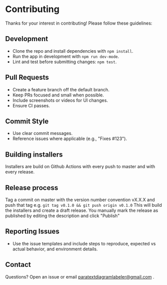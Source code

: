 # Contributing

Thanks for your interest in contributing! Please follow these guidelines:

## Development
- Clone the repo and install dependencies with `npm install`.
- Run the app in development with `npm run dev-mode`.
- Lint and test before submitting changes: `npm test`.

## Pull Requests
- Create a feature branch off the default branch.
- Keep PRs focused and small when possible.
- Include screenshots or videos for UI changes.
- Ensure CI passes.

## Commit Style
- Use clear commit messages.
- Reference issues where applicable (e.g., "Fixes #123").

## Building installers
Installers are build on Github Actions with every push to master and with every release.

## Release process
Tag a commit on master with the version number convention vX.X.X and push that tag
e.g. `git tag v0.1.0 && git push origin v0.1.0`
This will build the installers and create a draft release.  You manually mark the release as published by editing the description and click "Publish"

## Reporting Issues
- Use the issue templates and include steps to reproduce, expected vs actual behavior, and environment details.

## Contact
Questions? Open an issue or email paratextdiagramlabeler@gmail.com .